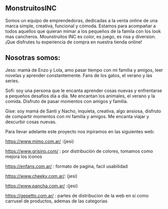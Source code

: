 MonstruitosINC
----------------

Somos un equipo de emprendedoras, dedicadas a la venta online de una marca simple, creativa, funcional y cómoda. Estamos para acompañar a todos aquellos que quieran mimar a los pequeños de la famila con los look mas cancheros. Mounstruitos INC es color, es juego, es risa y diversion. ¡Que disfrutes tu experiencia de compra en nuestra tienda online!


Nosotras somos:
---------------

Jess: mamà de Enzo y Lola, amo pasar tiempo con mi familia y amigos, leer novelas y aprender constantemente. Fans de los gatos, el verano y las series.

Sofi: soy una persona que le encanta aprender cosas nuevas y enfrentarse a pequeños desafíos día a día. Me encantan los animales, el verano y la comida. Disfruto de pasar momentos con amigos y familia.

Gise: soy mamá de Santi y Nacho, inquieta, creativa, algo ansiosa, disfruto de compartir momentos con mi familia y amigos. Me encanta viajar y descurbir cosas nuevas.


Para llevar adelante este proyecto nos inpiramos en las siguientes web:

https://www.mimo.com.ar/ :(jesi)

https://www.grisino.com/ : por distribución de colores, tomamos como mejora los íconos

https://enfans.com.ar/ : formato de pagina, facil usabilidad

https://www.cheeky.com.ar/: (jesi)

https://www.pancha.com.ar/ :(jesi)

https://gepetto.com.ar/ : partes de distribucion de la web en sí como carrusel de productos, ademas de las categorias




